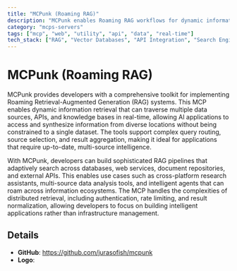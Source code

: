 ```yaml
---
title: "MCPunk (Roaming RAG)"
description: "MCPunk enables Roaming RAG workflows for dynamic information retrieval across multiple data sources and APIs."
category: "mcps-servers"
tags: ["mcp", "web", "utility", "api", "data", "real-time"]
tech_stack: ["RAG", "Vector Databases", "API Integration", "Search Engines", "Knowledge Graphs"]
---
```


# MCPunk (Roaming RAG)

MCPunk provides developers with a comprehensive toolkit for implementing Roaming Retrieval-Augmented Generation (RAG) systems. This MCP enables dynamic information retrieval that can traverse multiple data sources, APIs, and knowledge bases in real-time, allowing AI applications to access and synthesize information from diverse locations without being constrained to a single dataset. The tools support complex query routing, source selection, and result aggregation, making it ideal for applications that require up-to-date, multi-source intelligence.

With MCPunk, developers can build sophisticated RAG pipelines that adaptively search across databases, web services, document repositories, and external APIs. This enables use cases such as cross-platform research assistants, multi-source data analysis tools, and intelligent agents that can roam across information ecosystems. The MCP handles the complexities of distributed retrieval, including authentication, rate limiting, and result normalization, allowing developers to focus on building intelligent applications rather than infrastructure management.

## Details

- **GitHub**: https://github.com/jurasofish/mcpunk
- **Logo**: 
